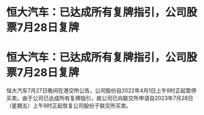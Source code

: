 # 恒大汽车：已达成所有复牌指引，公司股票7月28日复牌

# 恒大汽车：已达成所有复牌指引，公司股票7月28日复牌

恒大汽车7月27日晚间在港交所公告，公司股份自2022年4月1日上午9时正起暂停买卖。由于公司已达成所有复牌指引，故公司已向联交所申请自2023年7月28日（星期五）上午9时正起恢复公司股份于联交所买卖。

